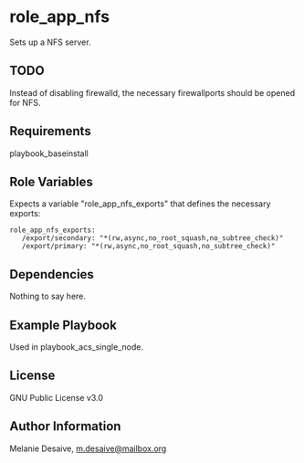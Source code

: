 role_app_nfs
=========

Sets up a NFS server.


TODO
------------

Instead of disabling firewalld, the necessary firewallports should be opened for NFS.


Requirements
------------

playbook_baseinstall

Role Variables
--------------

Expects a variable "role_app_nfs_exports" that defines the necessary exports:
``` 
role_app_nfs_exports:
   /export/secondary: "*(rw,async,no_root_squash,no_subtree_check)"
   /export/primary: "*(rw,async,no_root_squash,no_subtree_check)"
```

Dependencies
------------

Nothing to say here.

Example Playbook
----------------

Used in playbook_acs_single_node.

License
-------

GNU Public License v3.0

Author Information
------------------

Melanie Desaive, m.desaive@mailbox.org
